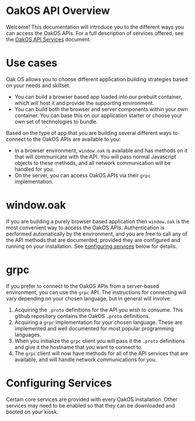 # OakOS API Overview

Welcome!  This documentation will introduce you to the different ways you can access the OakOS APIs.  For a full description of services offered, see the [OakOS API Services](/docs/api-overview.md) document.

# Use cases

Oak OS allows you to choose different application building strategies based on your needs and skillset:

  - You can build a browser based app loaded into our prebuilt container, which will host it and provide the supporting environment.
  - You can build both the browser and server components within your own container.  You can base this on our application starter or choose your own set of technologies to bundle.

Based on the type of app that you are building several different ways to connect to the OakOS APIs are available to you:

  - In a browser environment, `window.oak` is available and has methods on it that will communicate with the API.  You will pass normal Javascript objects to these methods, and all network communication will be handled for you.
  - On the server, you can access OakOS APIs via their `grpc` implementation.


# window.oak

If you are building a purely browser based application then `window.oak` is the most convenient way to access the OakOS APIs.  Authentication is performed automatically by the environment, and you are free to call any of the API methods that are documented, provided they are configured and running on your installation.  See [configuring services](#configuring_services) below for details.

# grpc

If you prefer to connect to the OakOS APIs from a server-based environment, you can use the `grpc` API.  The instructions for connecting will vary depending on your chosen language, but in general will involve:

1. Acquiring the `.proto` definitions for the API you wish to consume.  This github repository contains the OakOS `.proto` definitions.
2. Acquiring a `grpc` implementation for your chosen language.  These are implemented and well documented for most popular programming languages.
3. When you initialize the `grpc` client you will pass it the `.proto` definitions and give it the hostname that you want to connect to.
4. The `grpc` client will now have methods for all of the API services that are available, and will handle network communications for you.

# Configuring Services

Certain core services are provided with every OakOS installation.  Other services may need to be enabled so that they can be downloaded and booted on your kiosk.
